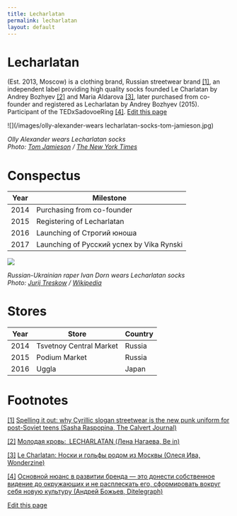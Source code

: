 ```yaml
---
title: Lecharlatan
permalink: lecharlatan
layout: default
---
```


# Lecharlatan

(Est. 2013, Moscow) is a clothing brand, Russian streetwear brand <span id="a1">[\[1\]](#f1)</span>, an independent label providing high quality socks founded Le Charlatan by Andrey Bozhyev <span id="a2">[\[2\]](#f2)</span> and Maria Aldarova <span id="a3">[\[3\]](#f3)</span>, later purchased from co-founder and registered as Lecharlatan by Andrey Bozhyev (2015). Participant of the TEDxSadovoeRing <span id="a4">[\[4\]](#f4)</span>. [Edit this page](http://prose.io/#indexmod/indexmod/edit/master/lecharlatan.md)

![](/images/olly-alexander-wears lecharlatan-socks-tom-jamieson.jpg)

*Olly Alexander wears Lecharlatan socks <br>
Photo: [Tom Jamieson](/tom-jamieson) / [The New York Times](/the-new-york-times)*

# Conspectus

|Year|Milestone|
|----|---------|
|2014|Purchasing from co-founder|
|2015|Registering of Lecharlatan|
|2016|Launching of Строгий юноша|
|2017|Launching of Русский успех by Vika Rynski|

![](https://upload.wikimedia.org/wikipedia/commons/1/16/%D0%98%D0%B2%D0%B0%D0%BD_%D0%94%D0%BE%D1%80%D0%BD_%D1%84%D0%BE%D1%82%D0%BE%D1%81%D0%B5%D1%81%D1%81%D0%B8%D1%8F.png)

*Russian-Ukrainian raper Ivan Dorn wears Lecharlatan socks <br>
Photo: [Jurij Treskow](/jurij-treskow) / [Wikipedia](https://en.wikipedia.org/wiki/Ivan_Dorn)*

# Stores

|Year|Store|Country|
|----|---------|---|
|2014|Tsvetnoy Central Market|Russia|
|2015|Podium Market|Russia|
|2016|Uggla|Japan|

# Footnotes

[[1]](#a1) <span id="f1"></span> [Spelling it out: why Cyrillic slogan streetwear is the new punk uniform for post-Soviet teens (Sasha Raspopina, The Calvert Journal)](http://calvertjournal.com/articles/show/6278/cyrillic-slogan-streetwear-clothing-rubchinskiy-vetements)

[[2]](#a2) <span id="f2"></span> [Молодая кровь: LECHARLATAN (Лена Нагаева, Be in)](http://www.be-in.ru/people/35783-lecharlatan)

[[3]](#a3) <span id="f3"></span> [Le Charlatan: Носки и гольфы родом из Москвы (Олеся Ива, Wonderzine)](http://www.wonderzine.com/wonderzine/style/new_faces/200619-le-charlatan-socks)

[[4]](#a4) <span id="f4"></span> [Основной нюанс в развитии бренда — это донести собственное видение до окружающих и не расплескать его, сформировать вокруг себя новую культуру (Андрей Божьев, Ditelegraph)](http://ditelegraph.ru/members/news/37)

[Edit this page](http://prose.io/#indexmod/indexmod/edit/master/lecharlatan.md)

